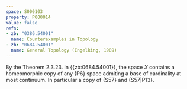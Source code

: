 ```yaml
---
space: S000103
property: P000014
value: false
refs:
- zb: "0386.54001"
  name: Counterexamples in Topology
- zb: "0684.54001"
  name: General Topology (Engelking, 1989)
---
```


By the Theorem 2.3.23. in {{zb:0684.54001}}, the space $X$ contains a homeomorphic copy of any {P6} space admiting
a base of cardinality at most continuum. In particular a copy
of {S57} and {S57|P13}.

